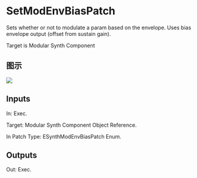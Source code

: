 # SetModEnvBiasPatch

Sets whether or not to modulate a param based on the envelope. Uses bias envelope output (offset from sustain gain).

Target is Modular Synth Component

## 图示

![]($-20221218-21080063.png)

## Inputs

In: Exec.

Target: Modular Synth Component Object Reference.

In Patch Type: ESynthModEnvBiasPatch Enum.  

## Outputs

Out: Exec.


